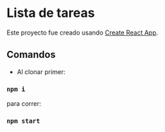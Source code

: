 # Lista de tareas

Este proyecto fue creado usando [Create React App](https://github.com/facebook/create-react-app).

## Comandos

- Al clonar primer: 

### `npm i`

para correr:

### `npm start`